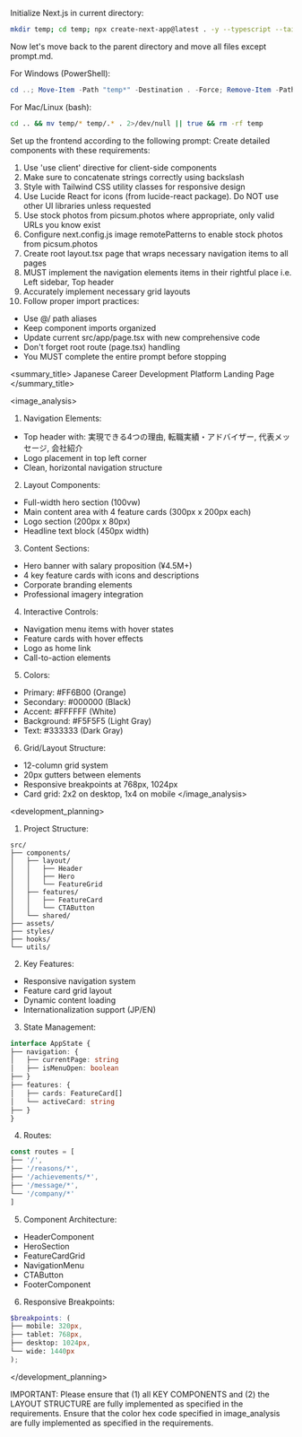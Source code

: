 Initialize Next.js in current directory:
```bash
mkdir temp; cd temp; npx create-next-app@latest . -y --typescript --tailwind --eslint --app --use-npm --src-dir --import-alias "@/*" -no --turbo
```

Now let's move back to the parent directory and move all files except prompt.md.

For Windows (PowerShell):
```powershell
cd ..; Move-Item -Path "temp*" -Destination . -Force; Remove-Item -Path "temp" -Recurse -Force
```

For Mac/Linux (bash):
```bash
cd .. && mv temp/* temp/.* . 2>/dev/null || true && rm -rf temp
```

Set up the frontend according to the following prompt:
<frontend-prompt>
Create detailed components with these requirements:
1. Use 'use client' directive for client-side components
2. Make sure to concatenate strings correctly using backslash
3. Style with Tailwind CSS utility classes for responsive design
4. Use Lucide React for icons (from lucide-react package). Do NOT use other UI libraries unless requested
5. Use stock photos from picsum.photos where appropriate, only valid URLs you know exist
6. Configure next.config.js image remotePatterns to enable stock photos from picsum.photos
7. Create root layout.tsx page that wraps necessary navigation items to all pages
8. MUST implement the navigation elements items in their rightful place i.e. Left sidebar, Top header
9. Accurately implement necessary grid layouts
10. Follow proper import practices:
   - Use @/ path aliases
   - Keep component imports organized
   - Update current src/app/page.tsx with new comprehensive code
   - Don't forget root route (page.tsx) handling
   - You MUST complete the entire prompt before stopping

<summary_title>
Japanese Career Development Platform Landing Page
</summary_title>

<image_analysis>

1. Navigation Elements:
- Top header with: 実現できる4つの理由, 転職実績・アドバイザー, 代表メッセージ, 会社紹介
- Logo placement in top left corner
- Clean, horizontal navigation structure


2. Layout Components:
- Full-width hero section (100vw)
- Main content area with 4 feature cards (300px x 200px each)
- Logo section (200px x 80px)
- Headline text block (450px width)


3. Content Sections:
- Hero banner with salary proposition (¥4.5M+)
- 4 key feature cards with icons and descriptions
- Corporate branding elements
- Professional imagery integration


4. Interactive Controls:
- Navigation menu items with hover states
- Feature cards with hover effects
- Logo as home link
- Call-to-action elements


5. Colors:
- Primary: #FF6B00 (Orange)
- Secondary: #000000 (Black)
- Accent: #FFFFFF (White)
- Background: #F5F5F5 (Light Gray)
- Text: #333333 (Dark Gray)


6. Grid/Layout Structure:
- 12-column grid system
- 20px gutters between elements
- Responsive breakpoints at 768px, 1024px
- Card grid: 2x2 on desktop, 1x4 on mobile
</image_analysis>

<development_planning>

1. Project Structure:
```
src/
├── components/
│   ├── layout/
│   │   ├── Header
│   │   ├── Hero
│   │   └── FeatureGrid
│   ├── features/
│   │   ├── FeatureCard
│   │   └── CTAButton
│   └── shared/
├── assets/
├── styles/
├── hooks/
└── utils/
```


2. Key Features:
- Responsive navigation system
- Feature card grid layout
- Dynamic content loading
- Internationalization support (JP/EN)


3. State Management:
```typescript
interface AppState {
├── navigation: {
│   ├── currentPage: string
│   ├── isMenuOpen: boolean
├── }
├── features: {
│   ├── cards: FeatureCard[]
│   └── activeCard: string
├── }
}
```


4. Routes:
```typescript
const routes = [
├── '/',
├── '/reasons/*',
├── '/achievements/*',
├── '/message/*',
└── '/company/*'
]
```


5. Component Architecture:
- HeaderComponent
- HeroSection
- FeatureCardGrid
- NavigationMenu
- CTAButton
- FooterComponent


6. Responsive Breakpoints:
```scss
$breakpoints: (
├── mobile: 320px,
├── tablet: 768px,
├── desktop: 1024px,
└── wide: 1440px
);
```
</development_planning>
</frontend-prompt>

IMPORTANT: Please ensure that (1) all KEY COMPONENTS and (2) the LAYOUT STRUCTURE are fully implemented as specified in the requirements. Ensure that the color hex code specified in image_analysis are fully implemented as specified in the requirements.